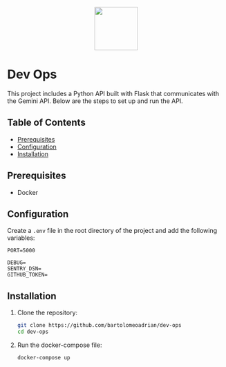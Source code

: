 <p align="center">
  <img src="https://upload.wikimedia.org/wikipedia/commons/b/b4/Logo-up.jpg" height="100px"/>
</p>

# Dev Ops

This project includes a Python API built with Flask that communicates with the Gemini API. Below are the steps to set up and run the API.

## Table of Contents

-   [Prerequisites](#prerequisites)
-   [Configuration](#configuration)
-   [Installation](#installation)

## Prerequisites

-   Docker

## Configuration

Create a `.env` file in the root directory of the project and add the following variables:

```env
PORT=5000

DEBUG=
SENTRY_DSN=
GITHUB_TOKEN=
```

## Installation

1. Clone the repository:

    ```sh
    git clone https://github.com/bartolomeoadrian/dev-ops
    cd dev-ops
    ```

2. Run the docker-compose file:

    ```sh
    docker-compose up
    ```
